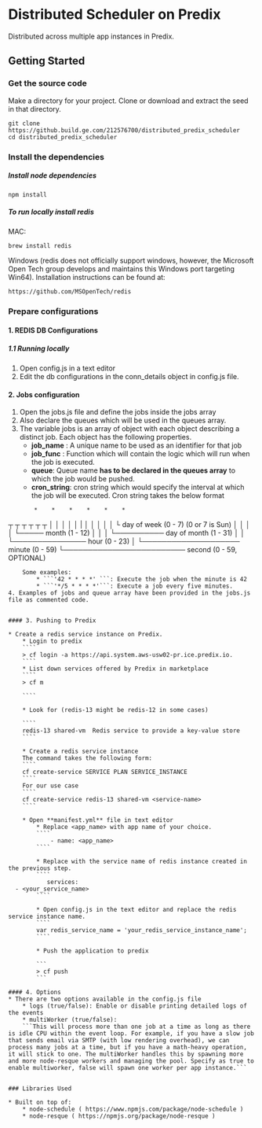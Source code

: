 # Distributed Scheduler on Predix
Distributed across multiple app instances in Predix.

## Getting Started

### Get the source code
Make a directory for your project.  Clone or download and extract the seed in that directory.
```
git clone https://github.build.ge.com/212576700/distributed_predix_scheduler  
cd distributed_predix_scheduler
```



### Install the dependencies
##### Install node dependencies
```
npm install
```

##### To run locally install redis
MAC:
````
brew install redis
````
Windows (redis does not officially support windows, however, the Microsoft Open Tech group develops and maintains this Windows port targeting Win64). Installation instructions can be found at:
```
https://github.com/MSOpenTech/redis
```

### Prepare configurations

#### 1. REDIS DB Configurations
##### 1.1 Running locally
1. Open config.js in a text editor
2. Edit the db configurations in the conn_details object in config.js file.


#### 2. Jobs configuration
1. Open the jobs.js file and define the jobs inside the jobs array
2. Also declare the queues which will be used in the queues array.
3. The variable jobs is an array of object with each object describing a distinct job. Each object has the following properties.
    * **job_name** : A unique name to be used as an identifier for that job
    * **job_func** : Function which will contain the logic which will run when the job is executed.
    * **queue**: Queue name **has to be declared in the queues array** to which the job would be pushed.
    * **cron_string**: cron string which would specify the interval at which the job will be executed. Cron string takes the below format
    ```
        *    *    *    *    *    *
┬    ┬    ┬    ┬    ┬    ┬
│    │    │    │    │    |
│    │    │    │    │    └ day of week (0 - 7) (0 or 7 is Sun)
│    │    │    │    └───── month (1 - 12)
│    │    │    └────────── day of month (1 - 31)
│    │    └─────────────── hour (0 - 23)
│    └──────────────────── minute (0 - 59)
└───────────────────────── second (0 - 59, OPTIONAL)
```
    Some examples:
        * ```'42 * * * *' ```: Execute the job when the minute is 42
        * ```'*/5 * * * *'```: Execute a job every five minutes.
4. Examples of jobs and queue array have been provided in the jobs.js file as commented code.


#### 3. Pushing to Predix

* Create a redis service instance on Predix.
    * Login to predix
    ````
    > cf login -a https://api.system.aws-usw02-pr.ice.predix.io.
    ````
    * List down services offered by Predix in marketplace
    ````
    > cf m
    
    ````
    
    * Look for (redis-13 might be redis-12 in some cases)
    
    ````
    redis-13 shared-vm  Redis service to provide a key-value store
    ````

    * Create a redis service instance
    The command takes the following form:
    ````
    cf create-service SERVICE PLAN SERVICE_INSTANCE
    ````
    For our use case
    ````
    cf create-service redis-13 shared-vm <service-name>
    ````
    
    * Open **manifest.yml** file in text editor
        * Replace <app_name> with app name of your choice.
        ````
            - name: <app_name>
        ````
        
        * Replace with the service name of redis instance created in the previous step.
        ````
           services:
  - <your_service_name>
        ````
        
        * Open config.js in the text editor and replace the redis service instance name.
        ````
        var redis_service_name = 'your_redis_service_instance_name';
        ````
        
        * Push the application to predix
        
        ```
        > cf push
        ```
        
#### 4. Options
* There are two options available in the config.js file
    * logs (true/false): Enable or disable printing detailed logs of the events
    * multiWorker (true/false): 
    ```This will process more than one job at a time as long as there is idle CPU within the event loop. For example, if you have a slow job that sends email via SMTP (with low rendering overhead), we can process many jobs at a time, but if you have a math-heavy operation, it will stick to one. The multiWorker handles this by spawning more and more node-resque workers and managing the pool. Specify as true to enable multiworker, false will spawn one worker per app instance.```
  

### Libraries Used

* Built on top of:
    * node-schedule ( https://www.npmjs.com/package/node-schedule )
    * node-resque ( https://npmjs.org/package/node-resque )